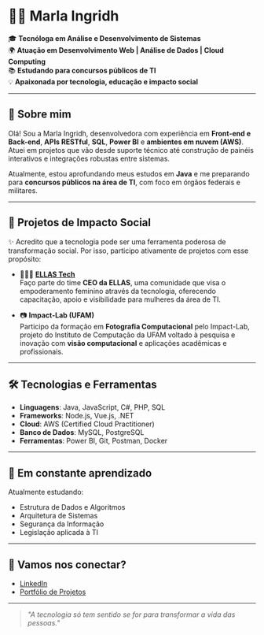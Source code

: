 # 👩‍💻 Marla Ingridh

🎓 **Tecnóloga em Análise e Desenvolvimento de Sistemas**  
🌍 **Atuação em Desenvolvimento Web | Análise de Dados | Cloud Computing**  
📚 **Estudando para concursos públicos de TI**  
💡 **Apaixonada por tecnologia, educação e impacto social**

---

## 🚀 Sobre mim

Olá! Sou a Marla Ingridh, desenvolvedora com experiência em **Front-end e Back-end**, **APIs RESTful**, **SQL**, **Power BI** e **ambientes em nuvem (AWS)**. Atuei em projetos que vão desde suporte técnico até construção de painéis interativos e integrações robustas entre sistemas.

Atualmente, estou aprofundando meus estudos em **Java** e me preparando para **concursos públicos na área de TI**, com foco em órgãos federais e militares.

---

## 🧩 Projetos de Impacto Social

✨ Acredito que a tecnologia pode ser uma ferramenta poderosa de transformação social. Por isso, participo ativamente de projetos com esse propósito:

- 👩🏽‍🚀 **[ELLAS Tech](https://ellastech.com.br/)**  
  Faço parte do time **CEO da ELLAS**, uma comunidade que visa o empoderamento feminino através da tecnologia, oferecendo capacitação, apoio e visibilidade para mulheres da área de TI.

- 📷 **Impact-Lab (UFAM)**  
  Participo da formação em **Fotografia Computacional** pelo Impact-Lab, projeto do Instituto de Computação da UFAM voltado à pesquisa e inovação com **visão computacional** e aplicações acadêmicas e profissionais.

---

## 🛠️ Tecnologias e Ferramentas

- **Linguagens**: Java, JavaScript, C#, PHP, SQL  
- **Frameworks**: Node.js, Vue.js, .NET  
- **Cloud**: AWS (Certified Cloud Practitioner)  
- **Banco de Dados**: MySQL, PostgreSQL  
- **Ferramentas**: Power BI, Git, Postman, Docker

---

## 🌱 Em constante aprendizado

Atualmente estudando:  
- Estrutura de Dados e Algoritmos  
- Arquitetura de Sistemas  
- Segurança da Informação  
- Legislação aplicada à TI

---

## 🤝 Vamos nos conectar?

- [LinkedIn](https://www.linkedin.com/in/marlaingridh)  
- [Portfólio de Projetos](https://github.com/marla-ingridh?tab=repositories)

---

> _"A tecnologia só tem sentido se for para transformar a vida das pessoas."_
